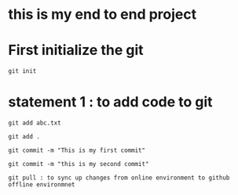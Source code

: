 # this is my end to end project

# First initialize the git

```
git init
```
# statement 1 : to add code to git
```
git add abc.txt

git add .
```
```
git commit -m "This is my first commit"
```

```
git commit -m "this is my second commit"

```

```
git pull : to sync up changes from online environment to github offline environmnet

```